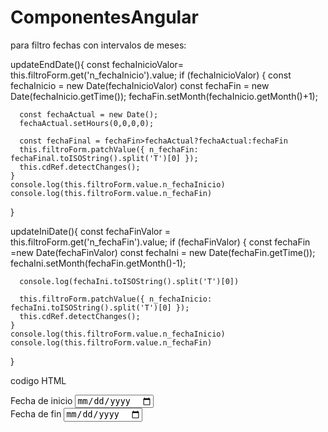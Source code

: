# ComponentesAngular

para filtro fechas con intervalos de meses: 

updateEndDate(){
    const fechaInicioValor= this.filtroForm.get('n_fechaInicio').value;
    if (fechaInicioValor) {
      const fechaInicio = new Date(fechaInicioValor)
      const fechaFin = new Date(fechaInicio.getTime());
      fechaFin.setMonth(fechaInicio.getMonth()+1);

      const fechaActual = new Date();
      fechaActual.setHours(0,0,0,0);

      const fechaFinal = fechaFin>fechaActual?fechaActual:fechaFin
      this.filtroForm.patchValue({ n_fechaFin: fechaFinal.toISOString().split('T')[0] });
      this.cdRef.detectChanges();
    }
    console.log(this.filtroForm.value.n_fechaInicio)
    console.log(this.filtroForm.value.n_fechaFin)
  }

  updateIniDate(){
    const fechaFinValor = this.filtroForm.get('n_fechaFin').value;
    if (fechaFinValor) {
      const fechaFin =new Date(fechaFinValor)
      const fechaIni = new Date(fechaFin.getTime());
      fechaIni.setMonth(fechaFin.getMonth()-1);

      console.log(fechaIni.toISOString().split('T')[0])

      this.filtroForm.patchValue({ n_fechaInicio: fechaIni.toISOString().split('T')[0] });
      this.cdRef.detectChanges();
    }
    console.log(this.filtroForm.value.n_fechaInicio)
    console.log(this.filtroForm.value.n_fechaFin)
  }


  codigo HTML

  <div class="col-2 col-sm-2 form-group">
      <label for="n_fechaInicio">Fecha de inicio</label>
      <input type="date" class="form-control" id="n_fechaInicio" (change)="updateEndDate()" [max]="maxDate"
          formControlName="n_fechaInicio">
          <br>
      </div>
      <div class="col-2 col-sm-2 form-group">
        <label for="n_fechaFin">Fecha de fin</label>
        <input type="date" class="form-control" id="n_fechaFin" (change)="updateIniDate()"  [max]="maxDate"
        formControlName="n_fechaFin">
        <br>
     </div>
